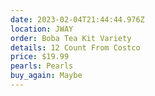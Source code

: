 ```yaml
---
date: 2023-02-04T21:44:44.976Z
location: JWAY
order: Boba Tea Kit Variety
details: 12 Count From Costco
price: $19.99
pearls: Pearls
buy_again: Maybe
---
```

